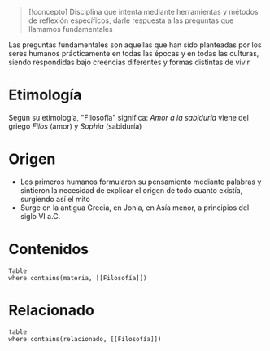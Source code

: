 > [!concepto]
> Disciplina que intenta mediante herramientas y métodos de reflexión específicos, darle respuesta a las preguntas que llamamos fundamentales

Las preguntas fundamentales son aquellas que han sido planteadas por los seres humanos prácticamente en todas las épocas y en todas las culturas, siendo respondidas bajo creencias diferentes y formas distintas de vivir
# Etimología
Según su etimología, "Filosofía" significa: *Amor a la sabiduría* viene del griego *Filos* (amor) y *Sophia* (sabiduría)
# Origen
- Los primeros humanos formularon  su pensamiento mediante palabras y sintieron la necesidad de explicar el origen de todo cuanto existía, surgiendo así el mito 
- Surge en la antigua Grecia, en Jonia, en Asía menor, a principios del siglo VI a.C. 
# Contenidos 
```dataview
Table
where contains(materia, [[Filosofía]])
```
# Relacionado
```dataview
table 
where contains(relacionado, [[Filosofía]])
```

